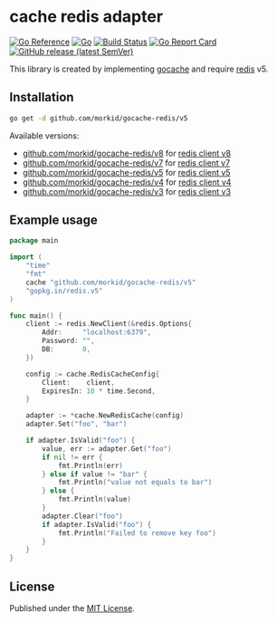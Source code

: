 # cache redis adapter
[![Go Reference](https://pkg.go.dev/badge/github.com/morkid/gocache-redis/v5.svg)](https://pkg.go.dev/github.com/morkid/gocache-redis/v5)
[![Go](https://github.com/morkid/gocache-redis/actions/workflows/go.yml/badge.svg)](https://github.com/morkid/gocache-redis/actions/workflows/go.yml)
[![Build Status](https://travis-ci.com/morkid/gocache-redis.svg?branch=master)](https://travis-ci.com/morkid/gocache-redis)
[![Go Report Card](https://goreportcard.com/badge/github.com/morkid/gocache-redis/v5)](https://goreportcard.com/report/github.com/morkid/gocache-redis/v5)
[![GitHub release (latest SemVer)](https://img.shields.io/github/v/release/morkid/gocache-redis)](https://github.com/morkid/gocache-redis/releases)

This library is created by implementing [gocache](https://github.com/morkid/gocache) 
and require [redis](https://github.com/go-redis/redis) v5.

## Installation

```bash
go get -d github.com/morkid/gocache-redis/v5
```

Available versions:
- [github.com/morkid/gocache-redis/v8](https://github.com/morkid/gocache-redis/tree/v8) for [redis client v8](https://github.com/go-redis/redis)
- [github.com/morkid/gocache-redis/v7](https://github.com/morkid/gocache-redis/tree/v7) for [redis client v7](https://github.com/go-redis/redis/tree/v7)
- [github.com/morkid/gocache-redis/v5](https://github.com/morkid/gocache-redis/tree/v5) for [redis client v5](https://github.com/go-redis/redis/tree/v5)
- [github.com/morkid/gocache-redis/v4](https://github.com/morkid/gocache-redis/tree/v4) for [redis client v4](https://github.com/go-redis/redis/tree/v4)
- [github.com/morkid/gocache-redis/v3](https://github.com/morkid/gocache-redis/tree/v3) for [redis client v3](https://github.com/morkid/gocache-redis/tree/v3)


## Example usage
```go
package main

import (
    "time"
    "fmt"
    cache "github.com/morkid/gocache-redis/v5"
    "gopkg.in/redis.v5"
)

func main() {
    client := redis.NewClient(&redis.Options{
        Addr:     "localhost:6379",
        Password: "",
        DB:       0,
    })

    config := cache.RedisCacheConfig{
        Client:    client,
        ExpiresIn: 10 * time.Second,
    }

    adapter := *cache.NewRedisCache(config)
    adapter.Set("foo", "bar")

    if adapter.IsValid("foo") {
        value, err := adapter.Get("foo")
        if nil != err {
            fmt.Println(err)
        } else if value != "bar" {
            fmt.Println("value not equals to bar")
        } else {
            fmt.Println(value)
        }
        adapter.Clear("foo")
        if adapter.IsValid("foo") {
            fmt.Println("Failed to remove key foo")
        }
    }
}

```

## License

Published under the [MIT License](https://github.com/morkid/gocache-redis/blob/master/LICENSE).